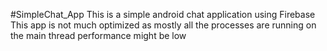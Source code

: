 #SimpleChat_App
This is a simple android chat application using Firebase 
This app is not much optimized as mostly all the processes are running on the main thread performance might be low

